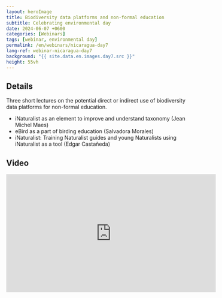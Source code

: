 ```yaml
---
layout: heroImage
title: Biodiversity data platforms and non-formal education
subtitle: Celebrating environmental day
date: 2024-06-07 +0600
categories: [Webinars]
tags: [webinar, environmental day]
permalink: /en/webinars/nicaragua-day7
lang-ref: webinar-nicaragua-day7
background: "{{ site.data.en.images.day7.src }}"
height: 55vh
---
```


## Details

Three short lectures on the potential direct or indirect use of biodiversity data platforms for non-formal education.

- iNaturalist as an element to improve and understand taxonomy (Jean Michel Maes)
- eBird as a part of birding education (Salvadora Morales)
- iNaturalist: Training Naturalist guides and young Naturalists using iNaturalist as a tool (Edgar Castañeda)

## Video

<iframe width="560" height="315" src="https://www.youtube.com/embed/hxfhDJVILHo?si=Q1IosO42tE6hc0J4" title="YouTube video player" frameborder="0" allow="accelerometer; autoplay; clipboard-write; encrypted-media; gyroscope; picture-in-picture; web-share" referrerpolicy="strict-origin-when-cross-origin" allowfullscreen></iframe>